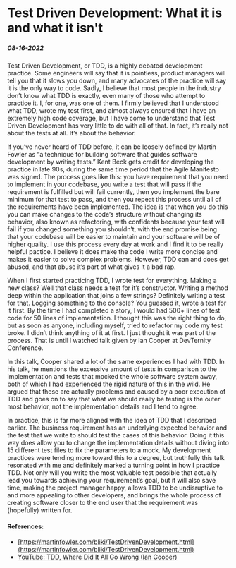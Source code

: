 # Test Driven Development: What it is and what it isn't
##### 08-16-2022

Test Driven Development, or TDD, is a highly debated development practice. Some engineers will say that it is pointless, product managers will tell you that it slows you down, and many advocates of the practice will say it is the only way to code. Sadly, I believe that most people in the industry don’t know what TDD is exactly, even many of those who attempt to practice it. I, for one, was one of them. I firmly believed that I understood what TDD, wrote my test first, and almost always ensured that I have an extremely high code coverage, but I have come to understand that Test Driven Development has very little to do with all of that. In fact, it’s really not about the tests at all. It’s about the behavior.

If you’ve never heard of TDD before, it can be loosely defined by Martin Fowler as “a technique for building software that guides software development by writing tests.” Kent Beck gets credit for developing the practice in late 90s, during the same time period that the Agile Manifesto was signed. The process goes like this: you have requirement that you need to implement in your codebase, you write a test that will pass if the requirement is fulfilled but will fail currently, then you implement the bare minimum for that test to pass, and then you repeat this process until all of the requirements have been implemented. The idea is that when you do this you can make changes to the code’s structure without changing its behavior, also known as refactoring, with confidents because your test will fail if you changed something you shouldn’t, with the end promise being that your codebase will be easier to maintain and your software will be of higher quality. I use this process every day at work and I find it to be really helpful pactice. I believe it does make the code I write more concise and makes it easier to solve complex problems. However, TDD can and does get abused, and that abuse it’s part of what gives it a bad rap.

When I first started practicing TDD, I wrote test for everything. Making a new class? Well that class needs a test for it’s constructor. Writing a method deep within the application that joins a few strings? Definitely writing a test for that. Logging something to the console? You guessed it, wrote a test for it first. By the time I had completed a story, I would had 500+ lines of test code for 50 lines of implementation. I thought this was the right thing to do, but as soon as anyone, including myself, tried to refactor my code my test broke. I didn’t think anything of it at first. I just thought it was part of the process. That is until I watched talk given by Ian Cooper at DevTernity Conference.

In this talk, Cooper shared a lot of the same experiences I had with TDD. In his talk, he mentions the excessive amount of tests in comparison to the implementation and tests that mocked the whole software system away, both of which I had experienced the rigid nature of this in the wild. He argued that these are actually problems and caused by a poor execution of TDD and goes on to say that what we should really be testing is the outer most behavior, not the implementation details and I tend to agree.

In practice, this is far more aligned with the idea of TDD that I described earlier. The business requirement has an underlying expected behavior and the test that we write to should test the cases of this behavior. Doing it this way does allow you to change the implementation details without diving into 15 different test files to fix the parameters to a mock. My development practices were tending more toward this to a degree, but truthfully this talk resonated with me and definitely marked a turning point in how I practice TDD. Not only will you write the most valuable test possible that actually lead you towards achieving your requirement’s goal, but it will also save time, making the project manager happy, allows TDD to be undisruptive to and more appealing to other developers, and brings the whole process of creating software closer to the end user that the requirement was (hopefully) written for.

#### References:
- [https://martinfowler.com/bliki/TestDrivenDevelopment.html](https://martinfowler.com/bliki/TestDrivenDevelopment.html)
- [YouTube: TDD, Where Did It All Go Wrong (Ian Cooper)](https://www.youtube.com/watch?v=EZ05e7EMOLM)